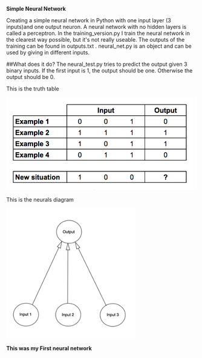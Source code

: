 **Simple Neural Network**

Creating a simple neural network in Python with one input layer (3 inputs)and one output neuron. A neural network with no hidden layers is called a perceptron. In the training_version.py I train the neural network in the clearest way possible, but it's not really useable. The outputs of the training can be found in outputs.txt . neural_net.py is an object and can be used by giving in different inputs.


##What does it do?
The neural_test.py tries to predict the output given 3 binary inputs. If the first input is 1, the output should be one. Otherwise the output should be 0.

This is the truth table

 ![tabel](imgs/table.png)
 
 
This is the neurals diagram
 
 ![neural](imgs/Neural.png)


**This was my First neural network**

